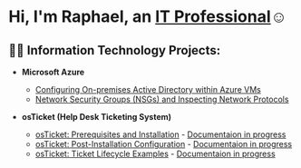 <h1>Hi, I'm Raphael, an <a href="https://linkedin.com/in/Rcruz5">IT Professional</a>☺</h1>

<h2>👨‍💻 Information Technology Projects:</h2>

- <b>Microsoft Azure</b>
  - [Configuring On-premises Active Directory within Azure VMs](https://github.com/rcruz04/configure-ad)
  - [Network Security Groups (NSGs) and Inspecting Network Protocols](https://github.com/rcruz04/azure-network-protocols)

- <b>osTicket (Help Desk Ticketing System) </b>
  - [osTicket: Prerequisites and Installation](https://github.com/rcruz04/osticket-prereqs) - <ins>Documentaion in progress</ins>
  - [osTicket: Post-Installation Configuration](https://github.com/rcruz04/post-install-config) - <ins>Documentaion in progress</ins>
  - [osTicket: Ticket Lifecycle Examples](https://github.com/rcruz04/ticket-lifecycle) - <ins>Documentaion in progress</ins>



<!-- 
needs to update the repos
-->
